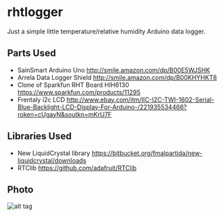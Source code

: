 # rhtlogger
Just a simple little temperature/relative humidity Arduino data logger.

## Parts Used

- SainSmart Arduino Uno http://smile.amazon.com/dp/B00E5WJSHK
- Arrela Data Logger Shield http://smile.amazon.com/dp/B00KHYHKT8
- Clone of Sparkfun RHT Board HIH6130 https://www.sparkfun.com/products/11295
- Frentaly i2c LCD http://www.ebay.com/itm/IIC-I2C-TWI-1602-Serial-Blue-Backlight-LCD-Display-For-Arduino-/221935534466?roken=cUgayN&soutkn=mKrU7F

## Libraries Used

- New LiquidCrystal library https://bitbucket.org/fmalpartida/new-liquidcrystal/downloads
- RTClib https://github.com/adafruit/RTClib

## Photo

![alt tag](https://raw.github.com/lizcorson/rhtlogger/photos/dec12.jpg)